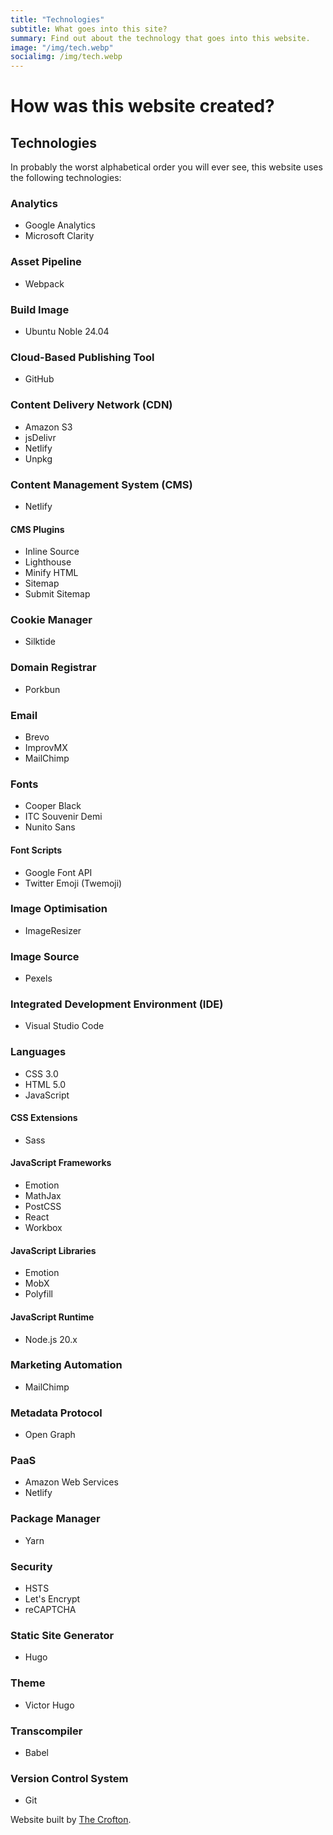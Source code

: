 ```yaml
---
title: "Technologies"
subtitle: What goes into this site?
summary: Find out about the technology that goes into this website.
image: "/img/tech.webp"
socialimg: /img/tech.webp
---
```


# How was this website created?

## Technologies

In probably the worst alphabetical order you will ever see, this website uses the following technologies:

### Analytics

- Google Analytics
- Microsoft Clarity

### Asset Pipeline

- Webpack

### Build Image

- Ubuntu Noble 24.04

### Cloud-Based Publishing Tool

- GitHub

### Content Delivery Network (CDN)

- Amazon S3
- jsDelivr
- Netlify
- Unpkg

### Content Management System (CMS)

- Netlify

#### CMS Plugins

- Inline Source
- Lighthouse
- Minify HTML
- Sitemap
- Submit Sitemap

### Cookie Manager

- Silktide

### Domain Registrar

- Porkbun

### Email

- Brevo
- ImprovMX
- MailChimp

### Fonts

- Cooper Black
- ITC Souvenir Demi
- Nunito Sans

#### Font Scripts

- Google Font API
- Twitter Emoji (Twemoji)

### Image Optimisation

- ImageResizer

### Image Source

- Pexels

### Integrated Development Environment (IDE)

- Visual Studio Code

### Languages

- CSS 3.0
- HTML 5.0
- JavaScript

#### CSS Extensions

- Sass

#### JavaScript Frameworks

- Emotion
- MathJax
- PostCSS
- React
- Workbox

#### JavaScript Libraries

- Emotion
- MobX
- Polyfill

#### JavaScript Runtime

- Node.js 20.x

### Marketing Automation

- MailChimp

### Metadata Protocol

- Open Graph

### PaaS

- Amazon Web Services
- Netlify

### Package Manager

- Yarn

### Security

- HSTS
- Let's Encrypt
- reCAPTCHA

### Static Site Generator

- Hugo

### Theme

- Victor Hugo

### Transcompiler

- Babel

### Version Control System

- Git

Website built by [The Crofton](https://neoski.uk/skinnermedia/crofton).
